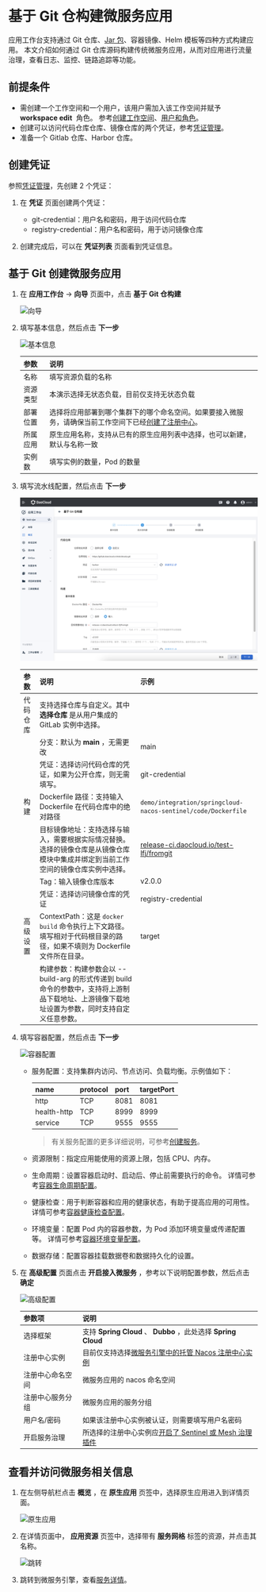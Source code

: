 # 基于 Git 仓构建微服务应用

应用工作台支持通过 Git 仓库、[Jar 包](jar-java-app.md)、容器镜像、Helm 模板等四种方式构建应用。
本文介绍如何通过 Git 仓库源码构建传统微服务应用，从而对应用进行流量治理，查看日志、监控、链路追踪等功能。

## 前提条件

- 需创建一个工作空间和一个用户，该用户需加入该工作空间并赋予  __workspace edit__  角色。
  参考[创建工作空间](../../../ghippo/user-guide/workspace/workspace.md)、[用户和角色](../../../ghippo/user-guide/access-control/user.md)。
- 创建可以访问代码仓库仓库、镜像仓库的两个凭证，参考[凭证管理](../pipeline/credential.md)。
- 准备一个 Gitlab 仓库、Harbor 仓库。

## 创建凭证

参照[凭证管理](../pipeline/credential.md)，先创建 2 个凭证：

1. 在 __凭证__ 页面创建两个凭证：

    - git-credential：用户名和密码，用于访问代码仓库
    - registry-credential：用户名和密码，用于访问镜像仓库

1. 创建完成后，可以在 __凭证列表__ 页面看到凭证信息。

## 基于 Git 创建微服务应用

1. 在 __应用工作台__ -> __向导__ 页面中，点击 __基于 Git 仓构建__

    ![向导](https://docs.daocloud.io/daocloud-docs-images/docs/amamba/images/ms01.png)

2. 填写基本信息，然后点击 __下一步__

    ![基本信息](https://docs.daocloud.io/daocloud-docs-images/docs/zh/docs/amamba/images/git01.png)

    | 参数 | 说明 |
    |-----|---- |
    | 名称 | 填写资源负载的名称 |
    | 资源类型 | 本演示选择无状态负载，目前仅支持无状态负载 |
    | 部署位置 | 选择将应用部署到哪个集群下的哪个命名空间。如果要接入微服务，请确保当前工作空间下已经[创建了注册中心](../../../skoala/trad-ms/hosted/index.md)。 |
    | 所属应用 | 原生应用名称，支持从已有的原生应用列表中选择，也可以新建，默认与名称一致 |
    | 实例数 | 填写实例的数量，Pod 的数量 |

3. 填写流水线配置，然后点击 __下一步__

    ![流水线构建](../../images/git02.png)

    | 参数 | 说明 | 示例 |
    |-----|-----|------|
    | 代码仓库 | 支持选择仓库与自定义。其中 **选择仓库** 是从用户集成的 GitLab 实例中选择。| |
    | | 分支：默认为 __main__ ，无需更改 | main |
    | | 凭证：选择访问代码仓库的凭证，如果为公开仓库，则无需填写。 | git-credential |
    | 构建 | Dockerfile 路径：支持输入 Dockerfile 在代码仓库中的绝对路径 | `demo/integration/springcloud-nacos-sentinel/code/Dockerfile` |
    | | 目标镜像地址：支持选择与输入，需要根据实际情况替换。选择的镜像仓库是从镜像仓库模块中集成并绑定到当前工作空间的镜像仓库实例中选择。 | [release-ci.daocloud.io/test-lfj/fromgit](http://release-ci.daocloud.io/test-lfj/fromgit) |
    | | Tag：输入镜像仓库版本 | v2.0.0 |
    | | 凭证：选择访问镜像仓库的凭证 | registry-credential |
    | 高级设置 | ContextPath：这是 `docker build` 命令执行上下文路径。填写相对于代码根目录的路径，如果不填则为 Dockerfile 文件所在目录。 | target |
    | | 构建参数：构建参数会以 --build-arg 的形式传递到 build 命令的参数中，支持将上游制品下载地址、上游镜像下载地址设置为参数，同时支持自定义任意参数。 | |

4. 填写容器配置，然后点击 __下一步__

    ![容器配置](https://docs.daocloud.io/daocloud-docs-images/docs/amamba/images/ms04.png)

    - 服务配置：支持集群内访问、节点访问、负载均衡。示例值如下：

        name | protocol | port | targetPort
        ---- | -------- | ---- | ----------
        http | TCP      | 8081 | 8081
        health-http | TCP | 8999 | 8999
        service | TCP      | 9555 | 9555
        
        > 有关服务配置的更多详细说明，可参考[创建服务](../../../kpanda/user-guide/network/create-services.md)。
        
    - 资源限制：指定应用能使用的资源上限，包括 CPU、内存。
    - 生命周期：设置容器启动时、启动后、停止前需要执行的命令。
      详情可参考[容器生命周期配置](../../../kpanda/user-guide/workloads/pod-config/lifecycle.md)。
    - 健康检查：用于判断容器和应用的健康状态，有助于提高应用的可用性。
      详情可参考[容器健康检查配置](../../../kpanda/user-guide/workloads/pod-config/health-check.md)。
    - 环境变量：配置 Pod 内的容器参数，为 Pod 添加环境变量或传递配置等。
      详情可参考[容器环境变量配置](../../../kpanda/user-guide/workloads/pod-config/env-variables.md)。
    - 数据存储：配置容器挂载数据卷和数据持久化的设置。

5. 在 __高级配置__ 页面点击 __开启接入微服务__ ，参考以下说明配置参数，然后点击 __确定__

    ![高级配置](https://docs.daocloud.io/daocloud-docs-images/docs/zh/docs/amamba/images/git03.png)

    | 参数项 | 说明 |
    |-------|------|
    | 选择框架 | 支持 **Spring Cloud** 、 **Dubbo** ，此处选择 **Spring Cloud** |
    | 注册中心实例 | 目前仅支持选择[微服务引擎中的托管 Nacos 注册中心实例](../../../skoala/trad-ms/hosted/index.md) |
    | 注册中心命名空间 | 微服务应用的 nacos 命名空间 |
    | 注册中心服务分组 | 微服务应用的服务分组 |
    | 用户名/密码 | 如果该注册中心实例被认证，则需要填写用户名密码 |
    | 开启服务治理 | 所选择的注册中心实例应[开启了 Sentinel 或 Mesh 治理插件](../../../skoala/trad-ms/hosted/plugins/plugin-center.md) |

## 查看并访问微服务相关信息

1. 在左侧导航栏点击 __概览__ ，在 __原生应用__ 页签中，选择原生应用进入到详情页面。

    ![原生应用](https://docs.daocloud.io/daocloud-docs-images/docs/zh/docs/amamba/images/git04.png)

2. 在详情页面中， __应用资源__ 页签中，选择带有 __服务网格__ 标签的资源，并点击其名称。

    ![跳转](https://docs.daocloud.io/daocloud-docs-images/docs/zh/docs/amamba/images/git05.png)

3. 跳转到微服务引擎，查看[服务详情](../../../skoala/trad-ms/hosted/services/check-details.md)。
